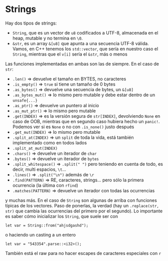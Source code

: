# Strings

Hay dos tipos de strings:

- `String`, que es un vector de `u8` codificados a UTF-8, almacenada en el heap, mutable y no termina en `\0`.
- `&str`, es un array `&[u8]` que apunta a una secuencia UTF-8 válida. Vamos, en C++ tenemos los `std::vector`, que sería en nuestro caso el `String`, mientras que el `v[i]` sería el `&str`, más o menos

Las funciones implementadas en ambas son las de siempre. En el caso de `str`:

- `.len()` => devuelve el tamaño en BYTES, no caracteres
- `.is_empty()` => `true` si tiene un tamaño de 0 bytes
- `.as_bytes()` => devuelve una secuencia de bytes, un `&[u8]`
- `.as_bytes_mut()` => lo mismo pero mutable y debe estar dentro de un `unsafe{...}`
- `.as_ptr()` => devuelve un puntero al inicio
- `.as_mut_ptr()` => lo mismo pero mutable
- `.get(INDEX)` => es la versión segura de `str[INDEX]`, devolviendo `None` en caso de OOB, mientras que en segundo caso hubiera hecho un `panic!`. Podemos ver si es `None` o no con `.is_none()` justo después
- `.get_mut(INDEX)` => lo mismo pero mutable
- `.split_at(INDEX)` => un `split` de toda la vida, está también implementado como en todos lados
- `.split_at_mut(INDEX)`
- `.chars()` => devuelve un iterador de `char`
- `.bytes()` => devuelve un iterador de `bytes`
- `.split_whitespace()` => `.split(" ")` pero teniendo en cuenta de todo, es decir, multi espacios, `\t`...
- `.lines()` => `.split("\n")` además de `\r`
- `.find(PATTERN)` => RE, caracteres, strings... pero sólo la primera ocurrencia (la última con `rfind`)
- `.matches(PATTERN)` => devuelve un iterador con todas las ocurrencias

y muchas más. En el caso de `String` son algunas de arriba con funciones típicas de los vectores. Paso de ponerlas, la verdad (hay un `.replace(str, str)` que cambia las ocurrencias del primero por el segundo). Lo importante es saber cómo inicializar los `String`, que suele ser con

```rust, ignore
let var = String::from("ahjsdgashd");
```

o haciendo un casting a un entero

```rust, ignore
let var = "543354".parse::<i32>();
```

También está el raw para no hacer escapes de caracteres especiales con `r`
